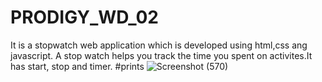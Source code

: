 # PRODIGY_WD_02
It is a stopwatch web application which is developed using html,css ang javascript.
A stop watch helps you  track the time you spent on activites.It has start, stop and timer.
#prints
  ![Screenshot (570)](https://github.com/ANCYJOE123/PRODIGY_WD_02/assets/123748672/d6f211b5-aad6-4d5c-b994-f12961754baa)
